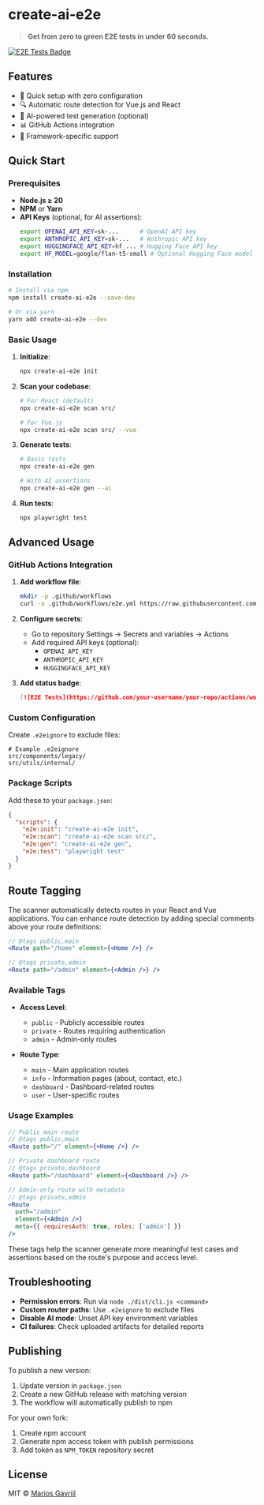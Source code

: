 # create-ai-e2e

> **Get from zero to green E2E tests in under 60 seconds.**

[![E2E Tests Badge](https://github.com/mikopos/create-ai-e2e/actions/workflows/e2e.yml/badge.svg)](https://github.com/mikopos/create-ai-e2e/actions/workflows/e2e.yml)

## Features

- 🚀 Quick setup with zero configuration
- 🔍 Automatic route detection for Vue.js and React
- 🤖 AI-powered test generation (optional)
- 📊 GitHub Actions integration
- 🎯 Framework-specific support

## Quick Start

### Prerequisites

- **Node.js ≥ 20**
- **NPM** or **Yarn**
- **API Keys** (optional, for AI assertions):
  ```bash
  export OPENAI_API_KEY=sk-...      # OpenAI API key
  export ANTHROPIC_API_KEY=sk-...   # Anthropic API key
  export HUGGINGFACE_API_KEY=hf_... # Hugging Face API key
  export HF_MODEL=google/flan-t5-small # Optional Hugging Face model
  ```

### Installation

```bash
# Install via npm
npm install create-ai-e2e --save-dev

# Or via yarn
yarn add create-ai-e2e --dev
```

### Basic Usage

1. **Initialize**:
   ```bash
   npx create-ai-e2e init
   ```

2. **Scan your codebase**:
   ```bash
   # For React (default)
   npx create-ai-e2e scan src/
   
   # For Vue.js
   npx create-ai-e2e scan src/ --vue
   ```

3. **Generate tests**:
   ```bash
   # Basic tests
   npx create-ai-e2e gen
   
   # With AI assertions
   npx create-ai-e2e gen --ai
   ```

4. **Run tests**:
   ```bash
   npx playwright test
   ```

## Advanced Usage

### GitHub Actions Integration

1. **Add workflow file**:
   ```bash
   mkdir -p .github/workflows
   curl -o .github/workflows/e2e.yml https://raw.githubusercontent.com/mikopos/create-ai-e2e/main/.github/workflows/e2e.yml
   ```

2. **Configure secrets**:
   - Go to repository Settings → Secrets and variables → Actions
   - Add required API keys (optional):
     - `OPENAI_API_KEY`
     - `ANTHROPIC_API_KEY`
     - `HUGGINGFACE_API_KEY`

3. **Add status badge**:
   ```markdown
   [![E2E Tests](https://github.com/your-username/your-repo/actions/workflows/e2e.yml/badge.svg)](https://github.com/your-username/your-repo/actions/workflows/e2e.yml)
   ```

### Custom Configuration

Create `.e2eignore` to exclude files:
```
# Example .e2eignore
src/components/legacy/
src/utils/internal/
```

### Package Scripts

Add these to your `package.json`:
```json
{
  "scripts": {
    "e2e:init": "create-ai-e2e init",
    "e2e:scan": "create-ai-e2e scan src/",
    "e2e:gen": "create-ai-e2e gen",
    "e2e:test": "playwright test"
  }
}
```

## Route Tagging

The scanner automatically detects routes in your React and Vue applications. You can enhance route detection by adding special comments above your route definitions:

```jsx
// @tags public,main
<Route path="/home" element={<Home />} />

// @tags private,admin
<Route path="/admin" element={<Admin />} />
```

### Available Tags

- **Access Level**:
  - `public` - Publicly accessible routes
  - `private` - Routes requiring authentication
  - `admin` - Admin-only routes

- **Route Type**:
  - `main` - Main application routes
  - `info` - Information pages (about, contact, etc.)
  - `dashboard` - Dashboard-related routes
  - `user` - User-specific routes

### Usage Examples

```jsx
// Public main route
// @tags public,main
<Route path="/" element={<Home />} />

// Private dashboard route
// @tags private,dashboard
<Route path="/dashboard" element={<Dashboard />} />

// Admin-only route with metadata
// @tags private,admin
<Route 
  path="/admin" 
  element={<Admin />}
  meta={{ requiresAuth: true, roles: ['admin'] }}
/>
```

These tags help the scanner generate more meaningful test cases and assertions based on the route's purpose and access level.

## Troubleshooting

- **Permission errors**: Run via `node ./dist/cli.js <command>`
- **Custom router paths**: Use `.e2eignore` to exclude files
- **Disable AI mode**: Unset API key environment variables
- **CI failures**: Check uploaded artifacts for detailed reports

## Publishing

To publish a new version:

1. Update version in `package.json`
2. Create a new GitHub release with matching version
3. The workflow will automatically publish to npm

For your own fork:
1. Create npm account
2. Generate npm access token with publish permissions
3. Add token as `NPM_TOKEN` repository secret

## License

MIT © [Marios Gavriil](https://github.com/mikopos)